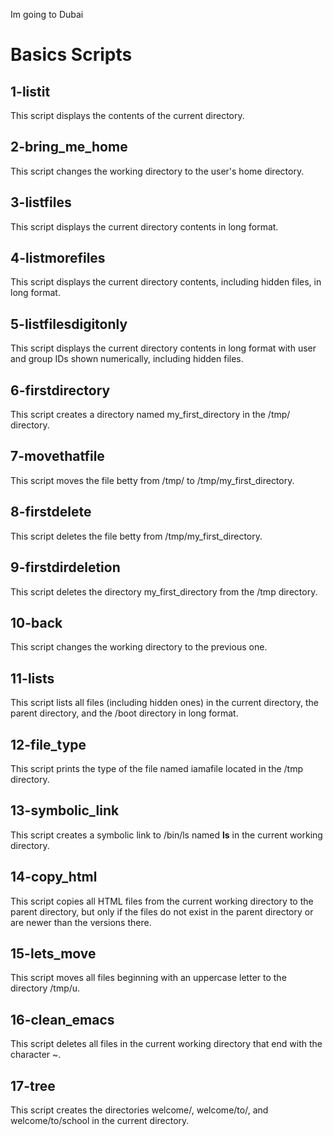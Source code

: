 Im going to Dubai
# Basics Scripts

## 1-listit
This script displays the contents of the current directory.

## 2-bring_me_home
This script changes the working directory to the user's home directory.

## 3-listfiles
This script displays the current directory contents in long format.

## 4-listmorefiles
This script displays the current directory contents, including hidden files, in long format.

## 5-listfilesdigitonly
This script displays the current directory contents in long format with user and group IDs shown numerically, including hidden files.

## 6-firstdirectory
This script creates a directory named my_first_directory in the /tmp/ directory.

## 7-movethatfile
This script moves the file betty from /tmp/ to /tmp/my_first_directory.

## 8-firstdelete
This script deletes the file betty from /tmp/my_first_directory.

## 9-firstdirdeletion
This script deletes the directory my_first_directory from the /tmp directory.

## 10-back
This script changes the working directory to the previous one.

## 11-lists
This script lists all files (including hidden ones) in the current directory, the parent directory, and the /boot directory in long format.

## 12-file_type
This script prints the type of the file named iamafile located in the /tmp directory.

## 13-symbolic_link
This script creates a symbolic link to /bin/ls named __ls__ in the current working directory.

## 14-copy_html
This script copies all HTML files from the current working directory to the parent directory, 
but only if the files do not exist in the parent directory or are newer than the versions there.

## 15-lets_move
This script moves all files beginning with an uppercase letter to the directory /tmp/u.

## 16-clean_emacs
This script deletes all files in the current working directory that end with the character ~.

## 17-tree
This script creates the directories welcome/, welcome/to/, and welcome/to/school in the current directory.
